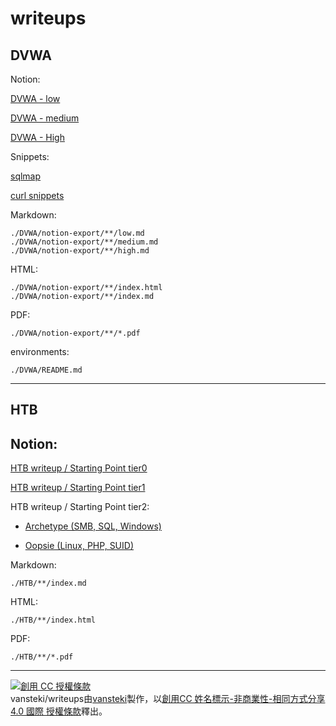 # writeups

## DVWA

Notion:

[DVWA - low](https://dogev0x.notion.site/DVWA-7ed9db8c64ed4531a35a5f585e5a205f)

[DVWA - medium](https://dogev0x.notion.site/DVWA-medium-85550fc2a9da428ea22d2c5aeb562b00)

[DVWA - High](https://dogev0x.notion.site/DVWA-High-0f6b699ecbcd4ea4b527a49a69376501)

Snippets:

[sqlmap](https://dogev0x.notion.site/Using-sqlmap-in-DVWA-d8e708897e7a477986a84e85880829e2)

[curl snippets](DVWA/0.common-tools/curl-snippets.md)

Markdown:
```
./DVWA/notion-export/**/low.md
./DVWA/notion-export/**/medium.md
./DVWA/notion-export/**/high.md
```

HTML:
```
./DVWA/notion-export/**/index.html
./DVWA/notion-export/**/index.md
```

PDF:
```
./DVWA/notion-export/**/*.pdf
```

environments:
```
./DVWA/README.md
```
---
## HTB

## Notion:

[HTB writeup / Starting Point tier0](https://dogev0x.notion.site/HTB-writeup-Starting-Point-tier0-5396e56955e5485fa410c660c9a99ce9)

[HTB writeup / Starting Point tier1](https://dogev0x.notion.site/HTB-writeup-Starting-Point-tier1-b274d48213594f68bc68caaf4322727d)

HTB writeup / Starting Point tier2:

- [Archetype (SMB, SQL, Windows)](https://dogev0x.notion.site/HTB-writeup-Starting-Point-tier-2-Archetype-SMB-SQL-Windows-e6fc2e8a00dd4a0ebaf2933409084735)

- [Oopsie (Linux, PHP, SUID)](https://dogev0x.notion.site/HTB-writeup-Starting-Point-tier-2-Oopsie-Linux-PHP-SUID-d3a84862e97a4bc09445482b3383783f)

Markdown:
```
./HTB/**/index.md
```

HTML:
```
./HTB/**/index.html
```

PDF:
```
./HTB/**/*.pdf
```

---

<a rel="license" href="http://creativecommons.org/licenses/by-nc-sa/4.0/"><img alt="創用 CC 授權條款" style="border-width:0" src="https://i.creativecommons.org/l/by-nc-sa/4.0/88x31.png" /></a><br /><span xmlns:dct="http://purl.org/dc/terms/" property="dct:title">vansteki/writeups</span>由<a xmlns:cc="http://creativecommons.org/ns#" href="github.com/vansteki/writeups/" property="cc:attributionName" rel="cc:attributionURL">vansteki</a>製作，以<a rel="license" href="http://creativecommons.org/licenses/by-nc-sa/4.0/">創用CC 姓名標示-非商業性-相同方式分享 4.0 國際 授權條款</a>釋出。
